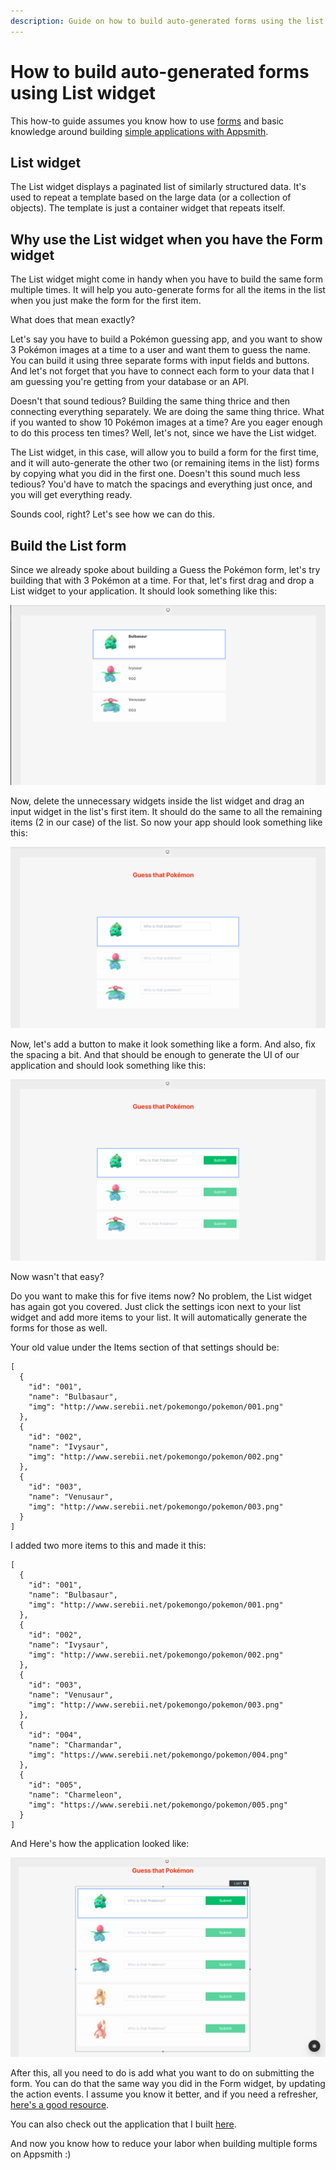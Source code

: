 ```yaml
---
description: Guide on how to build auto-generated forms using the list widget
---
```


# How to build auto-generated forms using List widget

This how-to guide assumes you know how to use [forms](https://docs.appsmith.com/widget-reference/form) and basic knowledge around building [simple applications with Appsmith](https://docs.appsmith.com).

## List widget

The List widget displays a paginated list of similarly structured data. It's used to repeat a template based on the large data (or a collection of objects). The template is just a container widget that repeats itself.

## Why use the List widget when you have the Form widget

The List widget might come in handy when you have to build the same form multiple times. It will help you auto-generate forms for all the items in the list when you just make the form for the first item.

What does that mean exactly?

Let's say you have to build a Pokémon guessing app, and you want to show 3 Pokémon images at a time to a user and want them to guess the name. You can build it using three separate forms with input fields and buttons. And let's not forget that you have to connect each form to your data that I am guessing you're getting from your database or an API.

Doesn't that sound tedious? Building the same thing thrice and then connecting everything separately. We are doing the same thing thrice. What if you wanted to show 10 Pokémon images at a time? Are you eager enough to do this process ten times? Well, let's not, since we have the List widget.

The List widget, in this case, will allow you to build a form for the first time, and it will auto-generate the other two (or remaining items in the list) forms by copying what you did in the first one. Doesn't this sound much less tedious? You'd have to match the spacings and everything just once, and you will get everything ready.

Sounds cool, right? Let's see how we can do this.

## Build the List form

Since we already spoke about building a Guess the Pokémon form, let's try building that with 3 Pokémon at a time. For that, let's first drag and drop a List widget to your application. It should look something like this:

![List widget](../.gitbook/assets/build-list-form-1.png)

Now, delete the unnecessary widgets inside the list widget and drag an input widget in the list's first item. It should do the same to all the remaining items (2 in our case) of the list. So now your app should look something like this:

![List widget with input field](../.gitbook/assets/build-list-form-2.png)

Now, let's add a button to make it look something like a form. And also, fix the spacing a bit. And that should be enough to generate the UI of our application and should look something like this:

![List widget with input field and button](../.gitbook/assets/build-list-form-3.png)

Now wasn't that easy?

Do you want to make this for five items now? No problem, the List widget has again got you covered. Just click the settings icon next to your list widget and add more items to your list. It will automatically generate the forms for those as well.

Your old value under the Items section of that settings should be:

```
[
  {
    "id": "001",
    "name": "Bulbasaur",
    "img": "http://www.serebii.net/pokemongo/pokemon/001.png"
  },
  {
    "id": "002",
    "name": "Ivysaur",
    "img": "http://www.serebii.net/pokemongo/pokemon/002.png"
  },
  {
    "id": "003",
    "name": "Venusaur",
    "img": "http://www.serebii.net/pokemongo/pokemon/003.png"
  }
]
```

I added two more items to this and made it this:

```
[
  {
    "id": "001",
    "name": "Bulbasaur",
    "img": "http://www.serebii.net/pokemongo/pokemon/001.png"
  },
  {
    "id": "002",
    "name": "Ivysaur",
    "img": "http://www.serebii.net/pokemongo/pokemon/002.png"
  },
  {
    "id": "003",
    "name": "Venusaur",
    "img": "http://www.serebii.net/pokemongo/pokemon/003.png"
  },
  {
    "id": "004",
    "name": "Charmandar",
    "img": "https://www.serebii.net/pokemongo/pokemon/004.png"
  },
  {
    "id": "005",
    "name": "Charmeleon",
    "img": "https://www.serebii.net/pokemongo/pokemon/005.png"
  }
]
```

And Here's how the application looked like:

![List widget with five items](../.gitbook/assets/build-list-form-4.png)

After this, all you need to do is add what you want to do on submitting the form. You can do that the same way you did in the Form widget, by updating the action events. I assume you know it better, and if you need a refresher, [here's a good resource](https://docs.appsmith.com/widget-reference/form).

You can also check out the application that I built [here](https://app.appsmith.com/applications/615a14b33a5bfe535012a5cf/pages/615a14b33a5bfe535012a5d1).

And now you know how to reduce your labor when building multiple forms on Appsmith :)
